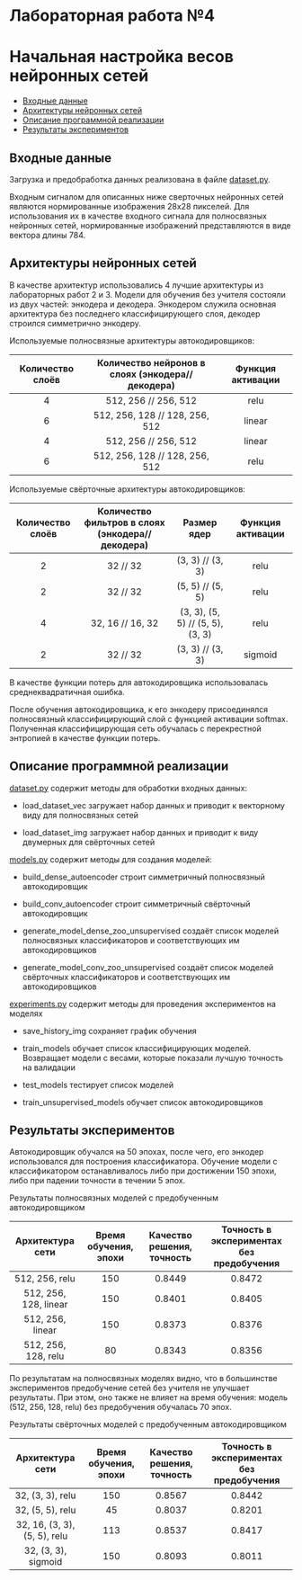 # Лабораторная работа №4
# Начальная настройка весов нейронных сетей

+ [Входные данные](#Format_input)
+ [Архитектуры нейронных сетей](#NN_architecture)
+ [Описание программной реализации](#Description)
+ [Результаты экспериментов](#Results)


## <a name="Format_input"></a>	Входные данные
Загрузка и предобработка данных реализована в файле [dataset.py](https://github.com/Edvard-Hagerup-Grieg/UNN-DeepLearningTeam/blob/master/lab4/dataset.py).


Входным сигналом для описанных ниже сверточных нейронных сетей являются нормированные изображения 28x28 пикселей. Для использования их в качестве входного сигнала для полносвязных нейронных сетей, нормированные изображений представляются в виде вектора длины 784.


## <a name="NN_architecture"></a>	Архитектуры нейронных сетей
В качестве архитектур использовались 4 лучшие архитектуры из лабораторных работ 2 и 3. Модели для обучения без учителя состояли из двух частей: энкодера и декодера. Энкодером служила основная архитектура без последнего классифицирующего слоя, декодер строился симметрично энкодеру.

Используемые полносвязные архитектуры автокодировщиков:

| Количество слоёв | Количество нейронов в слоях (энкодера//декодера) | Функция активации |
|:----------------:|:---------------------------:|:--------:|
| 4 | 512, 256 // 256, 512 | relu |
| 6 | 512, 256, 128 // 128, 256, 512 | linear |
| 4 | 512, 256 // 256, 512 | linear |
| 6 | 512, 256, 128 // 128, 256, 512 | relu |

Используемые свёрточные архитектуры автокодировщиков:

| Количество слоёв | Количество фильтров в слоях (энкодера//декодера) | Размер ядер | Функция активации |
|:----------------:|:---------------------------:|:--------:|:---:|
| 2 | 32 // 32 | (3, 3) // (3, 3) | relu |
| 2 | 32 // 32 | (5, 5) // (5, 5) | relu |
| 4 | 32, 16 // 16, 32 | (3, 3), (5, 5) // (5, 5), (3, 3) | relu |
| 2 | 32 // 32 | (3, 3) // (3, 3) | sigmoid |

В качестве функции потерь для автокодировщика использовалась среднеквадратичная ошибка.

После обучения автокодировщика, к его энкодеру присоединялся полносвязный классифицирующий слой с функцией активации softmax.
Полученная классифицирующая сеть обучалась с перекрестной энтропией в качестве функции потерь.

## <a name="Description"></a>	Описание программной реализации

[dataset.py](https://github.com/Edvard-Hagerup-Grieg/UNN-DeepLearningTeam/blob/master/lab4/dataset.py) содержит методы для обработки входных данных:

+ load_dataset_vec загружает набор данных и приводит к векторному виду для полносвязных сетей

+ load_dataset_img загружает набор данных и приводит к виду двумерных для свёрточных сетей

[models.py](https://github.com/Edvard-Hagerup-Grieg/UNN-DeepLearningTeam/blob/master/lab4/models.py) содержит методы для создания моделей:

+ build_dense_autoencoder строит симметричный полносвязный автокодировщик

+ build_conv_autoencoder строит симметричный свёрточный автокодировщик

+ generate_model_dense_zoo_unsupervised создаёт список моделей полносвязных классификаторов и соответствующих им автокодировщиков

+ generate_model_conv_zoo_unsupervised создаёт список моделей свёрточных классификаторов и соответствующих им автокодировщиков

[experiments.py](https://github.com/Edvard-Hagerup-Grieg/UNN-DeepLearningTeam/blob/master/lab4/experiments.py) содержит методы для проведения экспериментов на моделях

+ save_history_img сохраняет график обучения

+ train_models обучает список классифицирующих моделей. Возвращает модели с весами, которые показали лучшую точность на валидации

+ test_models тестирует список моделей

+ train_unsupervised_models обучает список автокодировщиков

## <a name="Results"></a>	Результаты экспериментов
Автокодировщик обучался на 50 эпохах, после чего, его энкодер использовался для построения классификатора. 
Обучение модели с классификатором останавливалось либо при достижении 150 эпохи, либо при падении точности в течении 5 эпох.

Результаты полносвязных моделей с предобученным автокодировщиком

| Архитектура сети| Время обучения, эпохи | Качество решения, точность| Точность в экспериментах без предобучения
|:----------------:|:---------------------------:|:----------------------:|:-----:|
| 512, 256, relu | 150 | 0.8449 | 0.8472 |
| 512, 256, 128, linear | 150 | 0.8401 | 0.8405 |
| 512, 256, linear | 150 | 0.8373 |0.8376|
| 512, 256, 128, relu | 80 | 0.8343 | 0.8356 |

По результатам на полносвязных моделях видно, что в большинстве экспериментов предобучение сетей без учителя не улучшает результаты. При этом, оно также не влияет на время обучения: модель (512, 256, 128, relu) без предобучения обучалась 70 эпох.

Результаты cвёрточных моделей с предобученным автокодировщиком

| Архитектура сети| Время обучения, эпохи | Качество решения, точность| Точность в экспериментах без предобучения
|:----------------:|:---------------------------:|:----------------------:|:-----:|
| 32, (3, 3), relu| 150 | 0.8567 | 0.8442 |
| 32, (5, 5), relu | 45 | 0.8037 | 0.8201 |
| 32, 16, (3, 3), (5, 5), relu | 113 | 0.8537 |0.8417|
| 32, (3, 3), sigmoid | 150 | 0.8093 | 0.8011 |
